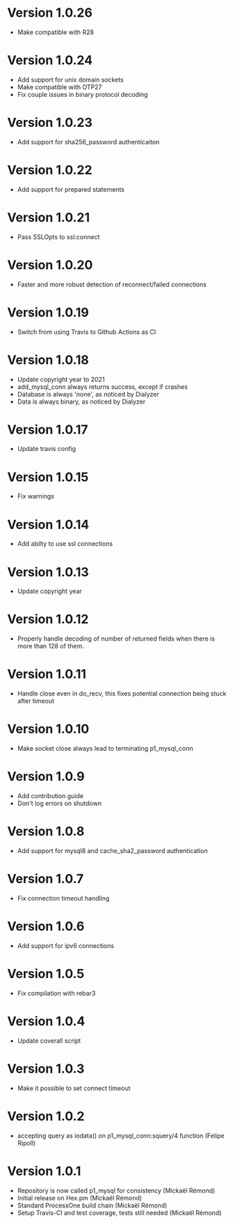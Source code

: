 # Version 1.0.26

* Make compatible with R28

# Version 1.0.24

* Add support for unix domain sockets
* Make compatible with OTP27
* Fix couple issues in binary protocol decoding

# Version 1.0.23

* Add support for sha256_password authenticaiton

# Version 1.0.22

* Add support for prepared statements

# Version 1.0.21

* Pass SSLOpts to ssl:connect

# Version 1.0.20

* Faster and more robust detection of reconnect/failed connections

# Version 1.0.19

* Switch from using Travis to Github Actions as CI

# Version 1.0.18

* Update copyright year to 2021
* add_mysql_conn always returns success, except if crashes
* Database is always 'none', as noticed by Dialyzer
* Data is always binary, as noticed by Dialyzer

# Version 1.0.17

* Update travis config

# Version 1.0.15

* Fix warnings

# Version 1.0.14

* Add abilty to use ssl connections

# Version 1.0.13

* Update copyright year

# Version 1.0.12

* Properly handle decoding of number of returned fields when there is
  more than 128 of them.

# Version 1.0.11

* Handle close even in do\_recv, this fixes potential connection being stuck after timeout

# Version 1.0.10

* Make socket close always lead to terminating p1\_mysql\_conn

# Version 1.0.9

* Add contribution guide
* Don't log errors on shutdown

# Version 1.0.8

* Add support for mysql8 and cache\_sha2\_password authentication

# Version 1.0.7

* Fix connection timeout handling

# Version 1.0.6

* Add support for ipv6 connections

# Version 1.0.5

* Fix compilation with rebar3

# Version 1.0.4

* Update coverall script

# Version 1.0.3

* Make it possible to set connect timeout

# Version 1.0.2

* accepting query as iodata() on p1_mysql_conn:squery/4 function (Felipe Ripoll)

# Version 1.0.1

* Repository is now called p1_mysql for consistency (Mickaël Rémond)
* Initial release on Hex.pm (Mickaël Rémond)
* Standard ProcessOne build chain (Mickaël Rémond)
* Setup Travis-CI and test coverage, tests still needed (Mickaël Rémond)
